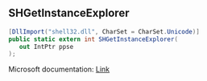 ## SHGetInstanceExplorer

```csharp
[DllImport("shell32.dll", CharSet = CharSet.Unicode)]
public static extern int SHGetInstanceExplorer(
   out IntPtr ppse
);
```

Microsoft documentation: [Link](https://docs.microsoft.com/en-us/windows/win32/api/shlobj_core/nf-shlobj_core-shgetinstanceexplorer)

